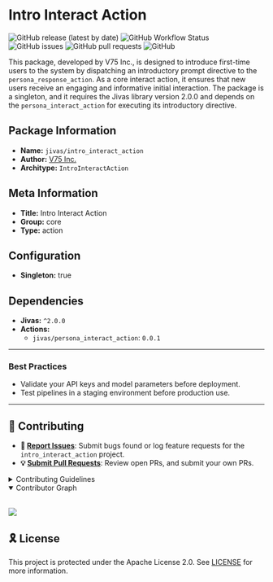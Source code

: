 # Intro Interact Action

![GitHub release (latest by date)](https://img.shields.io/github/v/release/TrueSelph/intro_interact_action)
![GitHub Workflow Status](https://img.shields.io/github/actions/workflow/status/TrueSelph/intro_interact_action/test-intro_interact_action.yaml)
![GitHub issues](https://img.shields.io/github/issues/TrueSelph/intro_interact_action)
![GitHub pull requests](https://img.shields.io/github/issues-pr/TrueSelph/intro_interact_action)
![GitHub](https://img.shields.io/github/license/TrueSelph/intro_interact_action)

This package, developed by V75 Inc., is designed to introduce first-time users to the system by dispatching an introductory prompt directive to the `persona_response_action`. As a core interact action, it ensures that new users receive an engaging and informative initial interaction. The package is a singleton, and it requires the Jivas library version 2.0.0 and depends on the `persona_interact_action` for executing its introductory directive.

## Package Information

- **Name:** `jivas/intro_interact_action`
- **Author:** [V75 Inc.](https://v75inc.com/)
- **Architype:** `IntroInteractAction`

## Meta Information

- **Title:** Intro Interact Action
- **Group:** core
- **Type:** action

## Configuration

- **Singleton:** true

## Dependencies

- **Jivas:** `^2.0.0`
- **Actions:**
  - `jivas/persona_interact_action`: `0.0.1`

---

### Best Practices
- Validate your API keys and model parameters before deployment.
- Test pipelines in a staging environment before production use.

---

## 🔰 Contributing

- **🐛 [Report Issues](https://github.com/TrueSelph/intro_interact_action/issues)**: Submit bugs found or log feature requests for the `intro_interact_action` project.
- **💡 [Submit Pull Requests](https://github.com/TrueSelph/intro_interact_action/blob/main/CONTRIBUTING.md)**: Review open PRs, and submit your own PRs.

<details closed>
<summary>Contributing Guidelines</summary>

1. **Fork the Repository**: Start by forking the project repository to your GitHub account.
2. **Clone Locally**: Clone the forked repository to your local machine using a git client.
   ```sh
   git clone https://github.com/TrueSelph/intro_interact_action
   ```
3. **Create a New Branch**: Always work on a new branch, giving it a descriptive name.
   ```sh
   git checkout -b new-feature-x
   ```
4. **Make Your Changes**: Develop and test your changes locally.
5. **Commit Your Changes**: Commit with a clear message describing your updates.
   ```sh
   git commit -m 'Implemented new feature x.'
   ```
6. **Push to GitHub**: Push the changes to your forked repository.
   ```sh
   git push origin new-feature-x
   ```
7. **Submit a Pull Request**: Create a PR against the original project repository. Clearly describe the changes and their motivations.
8. **Review**: Once your PR is reviewed and approved, it will be merged into the main branch. Congratulations on your contribution!
</details>

<details open>
<summary>Contributor Graph</summary>
<br>
<p align="left">
    <a href="https://github.com/TrueSelph/intro_interact_action/graphs/contributors">
        <img src="https://contrib.rocks/image?repo=TrueSelph/intro_interact_action" />
   </a>
</p>
</details>

## 🎗 License

This project is protected under the Apache License 2.0. See [LICENSE](../LICENSE) for more information.
